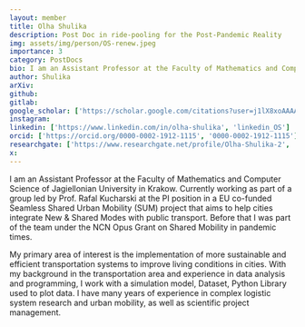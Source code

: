```yaml
---
layout: member
title: Olha Shulika
description: Post Doc in ride-pooling for the Post-Pandemic Reality
img: assets/img/person/OS-renew.jpeg
importance: 3
category: PostDocs
bio: I am an Assistant Professor at the Faculty of Mathematics and Computer Science of Jagiellonian University in Krakow. Currently working as part of a group led by Prof. Rafal Kucharski at the PI position in a EU co-funded Seamless Shared Urban Mobility (SUM) project that aims to help cities integrate New & Shared Modes with public transport.
author: Shulika
arXiv:
github: 
gitlab:
google_scholar: ['https://scholar.google.com/citations?user=j1lX8xoAAAAJ&hl=pl&oi=sra', 'scholar_OS']
instagram:
linkedin: ['https://www.linkedin.com/in/olha-shulika', 'linkedin_OS']
orcid: ['https://orcid.org/0000-0002-1912-1115', '0000-0002-1912-1115']
researchgate: ['https://www.researchgate.net/profile/Olha-Shulika-2', 'RG_Olha Shulika']
x: 
---
```



I am an Assistant Professor at the Faculty of Mathematics and Computer Science of Jagiellonian University in Krakow. Currently working as part of a group led by Prof. Rafal Kucharski at the PI position in a EU co-funded Seamless Shared Urban Mobility (SUM) project that aims to help cities integrate New & Shared Modes with public transport. Before that I was part of the team under the NCN Opus Grant on Shared Mobility in pandemic times.  

My primary area of interest is the implementation of more sustainable and efficient transportation systems to improve living conditions in cities. With my background in the transportation area and experience in data analysis and programming, I work with a simulation model, Dataset, Python Library used to plot data. I have many years of experience in complex logistic system research and urban mobility, as well as scientific project management.  

